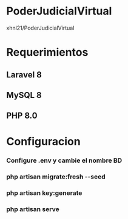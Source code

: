 # PoderJudicialVirtual
  xhnl21/PoderJudicialVirtual
# Requerimientos  
## Laravel 8 
## MySQL 8
## PHP 8.0

# Configuracion
### Configure .env y cambie el nombre BD
### php artisan migrate:fresh --seed
### php artisan key:generate
### php artisan serve